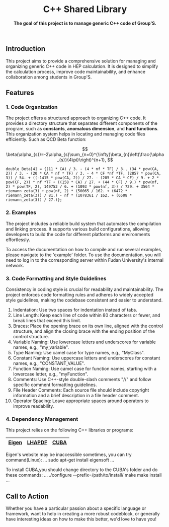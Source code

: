 <div align="center">

#  C++ Shared Library 

**The goal of this project is to manage generic C++ code of Group'S.**

<br />

</div>




## Introduction

This project aims to provide a comprehensive solution for managing and organizing generic C++ code in HEP calculation. It is designed to simplify the calculation process, improve code maintainability, and enhance collaboration among students in Group'S. 

## Features

### 1. Code Organization

The project offers a structured approach to organizing C++ code. It provides a directory structure that separates different components of the program, such as **constants**, **anomalous dimension**, and **hard functions**. This organization system helps in locating and managing code files efficiently. Such as QCD Beta function:

$$
\beta(\alpha_{s})=-2\alpha_{s}\sum_{n=0}^{\infty}\beta_{n}\left(\frac{\alpha_{s}}{4\pi}\right)^{n+1},
$$

```
double Beta[4] = {(11 * CA) / 3. - (4 * nf * TF) / 3., (34 * pow(CA, 2)) / 3. - (20 * CA * nf * TF) / 3. - 4 * CF *nf *TF, (2857 * pow(CA, 3)) / 54. + ((-1415 * pow(CA, 2)) / 27. - (205 * CA * CF) / 9. + 2 * pow(CF, 2)) * nf *TF + ((158 * CA) / 27. + (44 * CF) / 9.) * pow(nf, 2) * pow(TF, 2), 149753 / 6. + (1093 * pow(nf, 3)) / 729. + 3564 * riemann_zeta(3) + pow(nf, 2) * (50065 / 162. + (6472 * riemann_zeta(3)) / 81.) - nf * (1078361 / 162. + (6508 * riemann_zeta(3)) / 27.)};

```



### 2. Examples

The project includes a reliable build system that automates the compilation and linking process. It supports various build configurations, allowing developers to build the code for different platforms and environments effortlessly.

To access the documentation on how to compile and run several examples, please navigate to the 'example' folder. To use the documentation, you will need to log in to the corresponding server within Fudan University's internal network.


### 3. Code Formatting and Style Guidelines

Consistency in coding style is crucial for readability and maintainability. The project enforces code formatting rules and adheres to widely accepted style guidelines, making the codebase consistent and easier to understand.
1. Indentation: Use two spaces for indentation instead of tabs.
2. Line Length: Keep each line of code within 80 characters or fewer, and break lines that exceed this limit.
3. Braces: Place the opening brace on its own line, aligned with the control structure, and align the closing brace with the ending position of the control structure.
4. Variable Naming: Use lowercase letters and underscores for variable names, e.g., "my_variable".
5. Type Naming: Use camel case for type names, e.g., "MyClass".
6. Constant Naming: Use uppercase letters and underscores for constant names, e.g., "CONSTANT_VALUE".
7. Function Naming: Use camel case for function names, starting with a lowercase letter, e.g., "myFunction".
8. Comments: Use C++-style double-slash comments "//" and follow specific comment formatting guidelines.
9. File Header Comments: Each source file should include copyright information and a brief description in a file header comment.
10. Operator Spacing: Leave appropriate spaces around operators to improve readability.

### 4. Dependency Management

This project relies on the following C++ libraries or programs: 


| [Eigen](https://eigen.tuxfamily.org/index.php?title=Main_Page)  | [LHAPDF](https://lhapdf.hepforge.org/)  | [CUBA](http://www.feynarts.de/cuba/)   |
| ------- | ------- |------- |

Eigen's website may be inaccessible sometimes, you can try command(Linux):
...
sudo apt-get install eigensoft
...

To install CUBA,you should change directory to the CUBA's folder and do these commands:
...
./configure --prefix=/path/to/install/
make 
make install
...
## Call to Action

Whether you have a particular passion about a specific language or framework, want to help in creating a more robust codeblock, or generally have interesting ideas on how to make this better, we'd love to have you!




